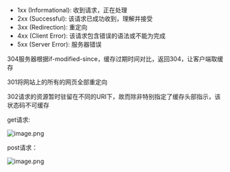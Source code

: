 
* 1xx (Informational): 收到请求，正在处理
* 2xx (Successful): 该请求已成功收到，理解并接受
* 3xx (Redirection): 重定向
* 4xx (Client Error): 该请求包含错误的语法或不能为完成
* 5xx (Server Error): 服务器错误

304服务器根据if-modified-since，缓存过期时间对比，返回304，让客户端取缓存

301将网站上的所有的网页全部重定向

302请求的资源暂时驻留在不同的URI下，故而除非特别指定了缓存头部指示，该状态码不可缓存

get请求:

![image.png](https://p3-juejin.byteimg.com/tos-cn-i-k3u1fbpfcp/3fd000cccb39446e849c1187ab1c837f~tplv-k3u1fbpfcp-watermark.image?)

post请求：

![image.png](https://p6-juejin.byteimg.com/tos-cn-i-k3u1fbpfcp/fa126269ce4a4b8eb63fb3fa59467602~tplv-k3u1fbpfcp-watermark.image?)